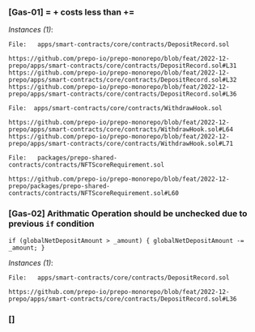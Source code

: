 ### [Gas-01] <x> = <x> + <y> costs less than <x> += <y> 

*Instances (1)*:
```solidity
File:   apps/smart-contracts/core/contracts/DepositRecord.sol

https://github.com/prepo-io/prepo-monorepo/blob/feat/2022-12-prepo/apps/smart-contracts/core/contracts/DepositRecord.sol#L31
https://github.com/prepo-io/prepo-monorepo/blob/feat/2022-12-prepo/apps/smart-contracts/core/contracts/DepositRecord.sol#L32
https://github.com/prepo-io/prepo-monorepo/blob/feat/2022-12-prepo/apps/smart-contracts/core/contracts/DepositRecord.sol#L36

```
```solidity
File:  apps/smart-contracts/core/contracts/WithdrawHook.sol

https://github.com/prepo-io/prepo-monorepo/blob/feat/2022-12-prepo/apps/smart-contracts/core/contracts/WithdrawHook.sol#L64
https://github.com/prepo-io/prepo-monorepo/blob/feat/2022-12-prepo/apps/smart-contracts/core/contracts/WithdrawHook.sol#L71
```
```solidity
File:   packages/prepo-shared-contracts/contracts/NFTScoreRequirement.sol

https://github.com/prepo-io/prepo-monorepo/blob/feat/2022-12-prepo/packages/prepo-shared-contracts/contracts/NFTScoreRequirement.sol#L60
```

### [Gas-02] Arithmatic Operation should be unchecked due to previous ```if``` condition
```
if (globalNetDepositAmount > _amount) { globalNetDepositAmount -= _amount; }
```
*Instances (1)*:
```solidity
File:   apps/smart-contracts/core/contracts/DepositRecord.sol

https://github.com/prepo-io/prepo-monorepo/blob/feat/2022-12-prepo/apps/smart-contracts/core/contracts/DepositRecord.sol#L36
```

### []